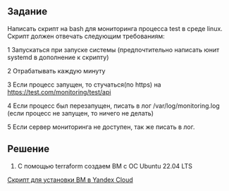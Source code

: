## Задание
Написать скрипт на bash для мониторинга процесса test в среде linux.
Скрипт должен отвечать следующим требованиям:

1 Запускаться при запуске системы (предпочтительно написать юнит
systemd в дополнение к скрипту)

2 Отрабатывать каждую минуту

3 Если процесс запущен, то стучаться(по https) на
https://test.com/monitoring/test/api

4 Если процесс был перезапущен, писать в лог /var/log/monitoring.log
(если процесс не запущен, то ничего не делать)

5 Если сервер мониторинга не доступен, так же писать в лог.

## Решение

1. С помощью terraform создаем ВМ с ОС Ubuntu 22.04 LTS

[Скрипт для установки ВМ в Yandex Cloud](vm.tf)